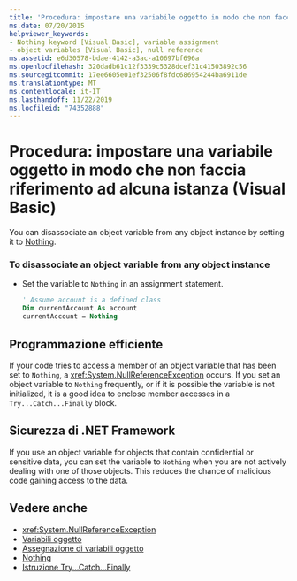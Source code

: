 ```yaml
---
title: 'Procedura: impostare una variabile oggetto in modo che non faccia riferimento ad alcuna istanza'
ms.date: 07/20/2015
helpviewer_keywords:
- Nothing keyword [Visual Basic], variable assignment
- object variables [Visual Basic], null reference
ms.assetid: e6d30578-bdae-4142-a3ac-a10697bf696a
ms.openlocfilehash: 320dadb61c12f3339c5328dcef31c41503892c56
ms.sourcegitcommit: 17ee6605e01ef32506f8fdc686954244ba6911de
ms.translationtype: MT
ms.contentlocale: it-IT
ms.lasthandoff: 11/22/2019
ms.locfileid: "74352888"
---
```

# <a name="how-to-make-an-object-variable-not-refer-to-any-instance-visual-basic"></a>Procedura: impostare una variabile oggetto in modo che non faccia riferimento ad alcuna istanza (Visual Basic)
You can disassociate an object variable from any object instance by setting it to [Nothing](../../../../visual-basic/language-reference/nothing.md).  
  
### <a name="to-disassociate-an-object-variable-from-any-object-instance"></a>To disassociate an object variable from any object instance  
  
- Set the variable to `Nothing` in an assignment statement.  
  
    ```vb  
    ' Assume account is a defined class  
    Dim currentAccount As account  
    currentAccount = Nothing  
    ```  
  
## <a name="robust-programming"></a>Programmazione efficiente  
 If your code tries to access a member of an object variable that has been set to `Nothing`, a <xref:System.NullReferenceException> occurs. If you set an object variable to `Nothing` frequently, or if it is possible the variable is not initialized, it is a good idea to enclose member accesses in a `Try...Catch...Finally` block.  
  
## <a name="net-framework-security"></a>Sicurezza di .NET Framework  
 If you use an object variable for objects that contain confidential or sensitive data, you can set the variable to `Nothing` when you are not actively dealing with one of those objects. This reduces the chance of malicious code gaining access to the data.  
  
## <a name="see-also"></a>Vedere anche

- <xref:System.NullReferenceException>
- [Variabili oggetto](../../../../visual-basic/programming-guide/language-features/variables/object-variables.md)
- [Assegnazione di variabili oggetto](../../../../visual-basic/programming-guide/language-features/variables/object-variable-assignment.md)
- [Nothing](../../../../visual-basic/language-reference/nothing.md)
- [Istruzione Try...Catch...Finally](../../../../visual-basic/language-reference/statements/try-catch-finally-statement.md)
